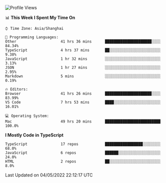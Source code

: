 <!--START_SECTION:waka-->
![Profile Views](http://img.shields.io/badge/Profile%20Views-4-blue)

📊 **This Week I Spent My Time On** 

```text
⌚︎ Time Zone: Asia/Shanghai

💬 Programming Languages: 
Other                    41 hrs 36 mins      █████████████████████░░░░   84.34% 
TypeScript               4 hrs 37 mins       ██░░░░░░░░░░░░░░░░░░░░░░░   9.38% 
JavaScript               1 hr 32 mins        ░░░░░░░░░░░░░░░░░░░░░░░░░   3.13% 
JSON                     1 hr 27 mins        ░░░░░░░░░░░░░░░░░░░░░░░░░   2.95% 
Markdown                 5 mins              ░░░░░░░░░░░░░░░░░░░░░░░░░   0.19%

🔥 Editors: 
Browser                  41 hrs 26 mins      █████████████████████░░░░   83.99% 
VS Code                  7 hrs 53 mins       ████░░░░░░░░░░░░░░░░░░░░░   16.01%

💻 Operating System: 
Mac                      49 hrs 20 mins      █████████████████████████   100.0%

```

**I Mostly Code in TypeScript** 

```text
TypeScript               17 repos            █████████████████░░░░░░░░   68.0% 
JavaScript               6 repos             ██████░░░░░░░░░░░░░░░░░░░   24.0% 
HTML                     2 repos             ██░░░░░░░░░░░░░░░░░░░░░░░   8.0%

```



 Last Updated on 04/05/2022 22:12:17 UTC
<!--END_SECTION:waka-->

